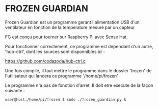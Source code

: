 # FROZEN GUARDIAN

Frozen Guardian est un programme gerant l'alimentation USB d'un
ventilateur en fonction de la temperature mesuré par un capteur

FG est conçu pour tourner sur Raspberry PI avec Sense Hat.

Pour fonctionner correctement, ce programme est dependant d'un
autre, 'hub-ctrl', dont les sources sont disponnibles ici :

https://github.com/codazoda/hub-ctrl.c

Une fois compilé, il faut mettre le programme dans le dossier
'frozen' de l'utilisateur qui lancera ce programme '/home/pi/frozen'

Le programme n'a pas de fonction d'arret. 
Il doit etre execute de la façon suivante :

`user@host:/home/pi/frozen $ sudo ./frozen_guardian.py &`
